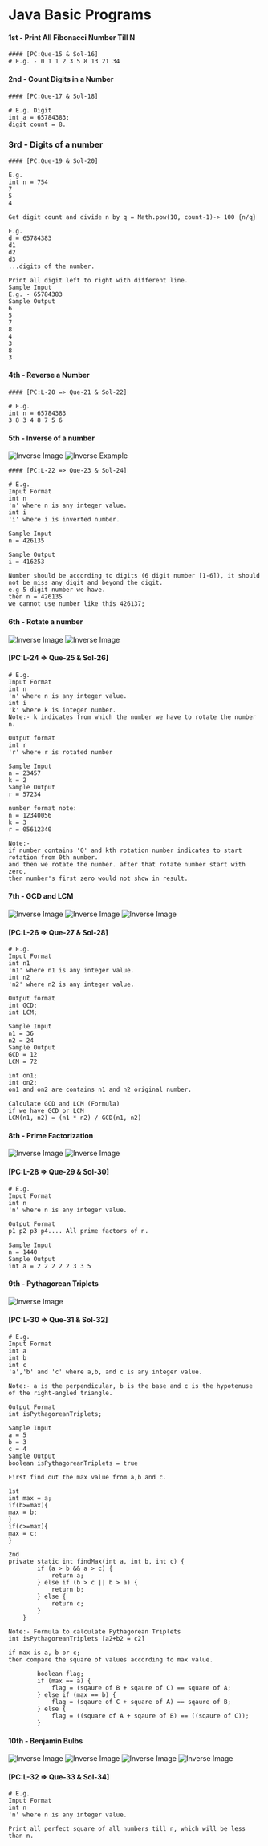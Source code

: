 # Java Basic Programs

#### 1st - Print All Fibonacci Number Till N

```
#### [PC:Que-15 & Sol-16]  
# E.g. - 0 1 1 2 3 5 8 13 21 34 
```

#### 2nd - Count Digits in a Number

```
#### [PC:Que-17 & Sol-18]  

# E.g. Digit 
int a = 65784383;
digit count = 8.
```

### 3rd - Digits of a number

```
#### [PC:Que-19 & Sol-20]

E.g.
int n = 754 
7
5
4

Get digit count and divide n by q = Math.pow(10, count-1)-> 100 {n/q}

E.g.
d = 65784383
d1
d2
d3
...digits of the number.

Print all digit left to right with different line.
Sample Input
E.g. - 65784383
Sample Output
6
5
7
8
4
3
8
3
```

#### 4th - Reverse a Number

```
#### [PC:L-20 => Que-21 & Sol-22]  

# E.g.  
int n = 65784383
3 8 3 4 8 7 5 6
```

#### 5th - Inverse of a number

![Inverse Image](../assets/inversenumberque.png)
![Inverse Example](../assets/inversenumber.png)

```
#### [PC:L-22 => Que-23 & Sol-24]  

# E.g.
Input Format  
int n
'n' where n is any integer value.  
int i 
'i' where i is inverted number.

Sample Input
n = 426135

Sample Output
i = 416253

Number should be according to digits (6 digit number [1-6]), it should not be miss any digit and beyond the digit.
e.g 5 digit number we have.
then n = 426135
we cannot use number like this 426137;
```

#### 6th - Rotate a number

![Inverse Image](../assets/rotateanumberque.png)
![Inverse Image](../assets/rotateanumber.png)

#### [PC:L-24 => Que-25 & Sol-26]

```  
# E.g.
Input Format  
int n
'n' where n is any integer value.  
int i 
'k' where k is integer number. 
Note:- k indicates from which the number we have to rotate the number n.

Output format
int r
'r' where r is rotated number

Sample Input
n = 23457
k = 2
Sample Output
r = 57234

number format note:
n = 12340056
k = 3
r = 05612340

Note:-
if number contains '0' and kth rotation number indicates to start rotation from 0th number. 
and then we rotate the number. after that rotate number start with zero, 
then number's first zero would not show in result. 

```

#### 7th - GCD and LCM

![Inverse Image](../assets/gcdandlcmque.png)
![Inverse Image](../assets/gcdandlcm.png)
![Inverse Image](../assets/gcdandlcm1.png)

#### [PC:L-26 => Que-27 & Sol-28]

```  
# E.g.
Input Format  
int n1
'n1' where n1 is any integer value.  
int n2 
'n2' where n2 is any integer value.

Output format
int GCD;
int LCM; 

Sample Input
n1 = 36
n2 = 24
Sample Output
GCD = 12
LCM = 72

int on1;
int on2;
on1 and on2 are contains n1 and n2 original number.

Calculate GCD and LCM (Formula)
if we have GCD or LCM
LCM(n1, n2) = (n1 * n2) / GCD(n1, n2)

```

#### 8th - Prime Factorization

![Inverse Image](../assets/primefactorizationque.png)
![Inverse Image](../assets/primefactorization.png)

#### [PC:L-28 => Que-29 & Sol-30]

```  
# E.g.
Input Format    
int n
'n' where n is any integer value.  

Output Format
p1 p2 p3 p4.... All prime factors of n.

Sample Input
n = 1440
Sample Output
int a = 2 2 2 2 2 3 3 5
```

#### 9th - Pythagorean Triplets

![Inverse Image](../assets/pythagoreantripletsque.png)

#### [PC:L-30 => Que-31 & Sol-32]

```  
# E.g.
Input Format    
int a
int b
int c
'a','b' and 'c' where a,b, and c is any integer value.  

Note:- a is the perpendicular, b is the base and c is the hypotenuse of the right-angled triangle.

Output Format
int isPythagoreanTriplets;

Sample Input
a = 5 
b = 3
c = 4 
Sample Output
boolean isPythagoreanTriplets = true

First find out the max value from a,b and c.

1st
int max = a;
if(b>=max){
max = b;
}
if(c>=max){
max = c;
}

2nd 
private static int findMax(int a, int b, int c) {
        if (a > b && a > c) {
            return a;
        } else if (b > c || b > a) {
            return b;
        } else {
            return c;
        }
    }

Note:- Formula to calculate Pythagorean Triplets
int isPythagoreanTriplets [a2+b2 = c2]

if max is a, b or c;
then compare the square of values according to max value.

        boolean flag;
        if (max == a) {
            flag = (sqaure of B + sqaure of C) == square of A;
        } else if (max == b) {
            flag = (sqaure of C + square of A) == sqaure of B;
        } else {
            flag = ((square of A + sqaure of B) == ((sqaure of C));
        }        
```

#### 10th - Benjamin Bulbs

![Inverse Image](../assets/benjaminbulbsque.png)
![Inverse Image](../assets/benjaminbulbs.png)
![Inverse Image](../assets/benjaminbulbs1.png)
![Inverse Image](../assets/benjaminbulbs2.png)

#### [PC:L-32 => Que-33 & Sol-34]

```  
# E.g.
Input Format    
int n
'n' where n is any integer value.  

Print all perfect square of all numbers till n, which will be less than n.
```